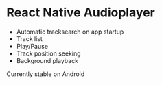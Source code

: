 # React Native Audioplayer

- Automatic tracksearch on app startup
- Track list
- Play/Pause
- Track position seeking
- Background playback

Currently stable on Android
